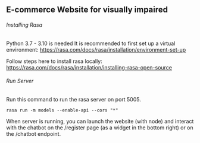 ## E-commerce Website for visually impaired
###### Installing Rasa
Python 3.7 - 3.10 is needed
It is recommended to first set up a virtual environment: https://rasa.com/docs/rasa/installation/environment-set-up

Follow steps here to install rasa locally: https://rasa.com/docs/rasa/installation/installing-rasa-open-source

###### Run Server
Run this command to run the rasa server on port 5005.
```
rasa run -m models --enable-api --cors "*"
```

When server is running, you can launch the website (with node) and interact with the chatbot on the /register page (as a widget in the bottom right) or on the /chatbot endpoint.
